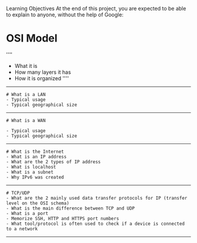 Learning Objectives
At the end of this project, you are expected to be able to explain to anyone, without the help of Google:


# OSI Model

''''
- What it is
- How many layers it has
- How it is organized
''''
---
    # What is a LAN
	- Typical usage
	- Typical geographical size
---   
    # What is a WAN
		
	- Typical usage
	- Typical geographical size
----
    # What is the Internet
	- What is an IP address
	- What are the 2 types of IP address
	- What is localhost
	- What is a subnet
	- Why IPv6 was created
---
    # TCP/UDP
	- What are the 2 mainly used data transfer protocols for IP (transfer level on the OSI schema)
	- What is the main difference between TCP and UDP
	- What is a port
	- Memorize SSH, HTTP and HTTPS port numbers
	- What tool/protocol is often used to check if a device is connected to a network
---
